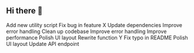 ## Hi there 👋

<!--
**latvino/latvino** is a ✨ _special_ ✨ repository because its `README.md` (this file) appears on your GitHub profile.

Here are some ideas to get you started:

- 🔭 I’m currently working on ...
- 🌱 I’m currently learning ...
- 👯 I’m looking to collaborate on ...
- 🤔 I’m looking for help with ...
- 💬 Ask me about ...
- 📫 How to reach me: ...
- 😄 Pronouns: ...
- ⚡ Fun fact: ...
-->
Add new utility script
Fix bug in feature X
Update dependencies
Improve error handling
Clean up codebase
Improve error handling
Improve performance
Polish UI layout
Rewrite function Y
Fix typo in README
Polish UI layout
Update API endpoint
